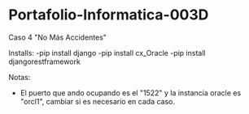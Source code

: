 # Portafolio-Informatica-003D
Caso 4 "No Más Accidentes"

Installs:
  -pip install django
  -pip install cx_Oracle
  -pip install djangorestframework

Notas: 
- El puerto que ando ocupando es el "1522" y la instancia oracle es "orcl1", cambiar si es necesario en cada caso.
